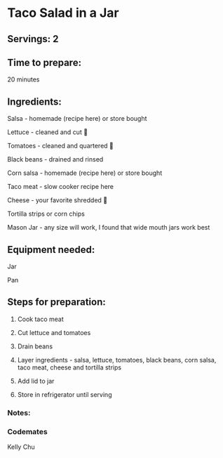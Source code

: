 # Taco Salad in a Jar

## Servings: 2 

## Time to prepare: 
20 minutes

## Ingredients:

Salsa - homemade (recipe here) or store bought

Lettuce - cleaned and cut 🥗

Tomatoes - cleaned and quartered 🍅

Black beans - drained and rinsed

Corn salsa - homemade (recipe here) or store bought

Taco meat - slow cooker recipe here

Cheese - your favorite shredded 🧀

Tortilla strips or corn chips

Mason Jar - any size will work, I found that wide mouth jars work best


## Equipment needed:
Jar

Pan

## Steps for preparation:
1. Cook taco meat

2. Cut lettuce and tomatoes

3. Drain beans

4. Layer ingredients - salsa, lettuce, tomatoes, black beans, corn salsa, taco meat, cheese and tortilla strips

5. Add lid to jar

6. Store in refrigerator until serving


### Notes:



### Codemates #
Kelly Chu

